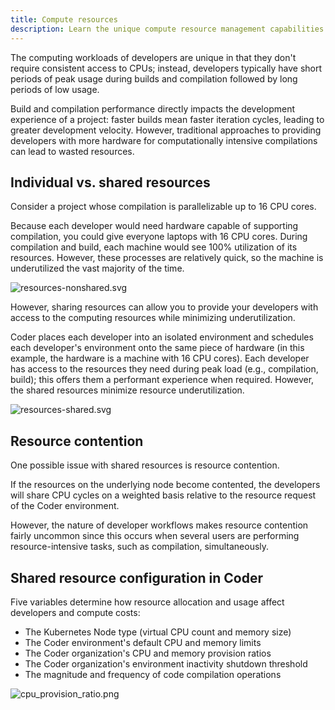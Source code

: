 ```yaml
---
title: Compute resources
description: Learn the unique compute resource management capabilities in Coder.
---
```


The computing workloads of developers are unique in that they don't require
consistent access to CPUs; instead, developers typically have short periods of
peak usage during builds and compilation followed by long periods of low usage.

Build and compilation performance directly impacts the development experience of
a project: faster builds mean faster iteration cycles, leading to greater
development velocity. However, traditional approaches to providing developers
with more hardware for computationally intensive compilations can lead to wasted
resources.

## Individual vs. shared resources

Consider a project whose compilation is parallelizable up to 16 CPU cores.

Because each developer would need hardware capable of supporting compilation,
you could give everyone laptops with 16 CPU cores. During compilation and build,
each machine would see 100% utilization of its resources. However, these
processes are relatively quick, so the machine is underutilized the vast
majority of the time.

![resources-nonshared.svg](../../assets/resources-old.svg)

However, sharing resources can allow you to provide your developers with access
to the computing resources while minimizing underutilization.

Coder places each developer into an isolated environment and schedules each
developer's environment onto the same piece of hardware (in this example, the
hardware is a machine with 16 CPU cores). Each developer has access to the
resources they need during peak load (e.g., compilation, build); this offers
them a performant experience when required. However, the shared resources
minimize resource underutilization.

![resources-shared.svg](../../assets/resources-new.svg)

## Resource contention

One possible issue with shared resources is resource contention.

If the resources on the underlying node become contented, the developers will
share CPU cycles on a weighted basis relative to the resource request of the
Coder environment.

However, the nature of developer workflows makes resource contention fairly
uncommon since this occurs when several users are performing resource-intensive
tasks, such as compilation, simultaneously.

## Shared resource configuration in Coder

Five variables determine how resource allocation and usage affect developers and
compute costs:

- The Kubernetes Node type (virtual CPU count and memory size)
- The Coder environment's default CPU and memory limits
- The Coder organization's CPU and memory provision ratios
- The Coder organization's environment inactivity shutdown threshold
- The magnitude and frequency of code compilation operations

![cpu_provision_ratio.png](../../assets/cpu_provision_ratio.png)
